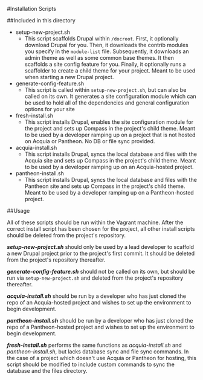 #Installation Scripts

##Included in this directory

* setup-new-project.sh
  * This script scaffolds Drupal within `/docroot`. First, it optionally download Drupal for you. Then, it downloads the contrib modules you specify in the `module-list` file. Subsequently, it downloads an admin theme as well as some common base themes. It then scaffolds a site config feature for you. Finally, it optionally runs a scaffolder to create a child theme for your project. Meant to be used when starting a new Drupal project.
* generate-config-feature.sh
  * This script is called within `setup-new-project.sh`, but can also be called on its own. It generates a site configuration module which can be used to hold all of the dependencies and general configuration options for your site
* fresh-install.sh
  * This script installs Drupal, enables the site configuration module for the project and sets up Compass in the project's child theme. Meant to be used by a developer ramping up on a project that is not hosted on Acquia or Pantheon. No DB or file sync provided.
* acquia-install.sh
  * This script installs Drupal, syncs the local database and files with the Acquia site and sets up Compass in the project's child theme. Meant to be used by a developer ramping up on an Acquia-hosted project.
* pantheon-install.sh
  * This script installs Drupal, syncs the local database and files with the Pantheon site and sets up Compass in the project's child theme. Meant to be used by a developer ramping up on a Pantheon-hosted project.

##Usage

All of these scripts should be run within the Vagrant machine.
After the correct install script has been chosen for the project, all other install scripts should be deleted from the project's repository.

***setup-new-project.sh*** should only be used by a lead developer to scaffold a new Drupal project prior to the project's first commit. It should be deleted from the project's repository thereafter.

***generate-config-feature.sh*** should not be called on its own, but should be run via `setup-new-project.sh` and deleted from the project's repository thereafter.

***acquia-install.sh*** should be run by a developer who has just cloned the repo of an Acquia-hosted project and wishes to set up the environment to begin development.

***pantheon-install.sh*** should be run by a developer who has just cloned the repo of a Pantheon-hosted project and wishes to set up the environment to begin development.

***fresh-install.sh*** performs the same functions as *acquia-install.sh* and *pantheon-install.sh*, but lacks database sync and file sync commands. In the case of a project which doesn't use Acquia or Pantheon for hosting, this script should be modified to include custom commands to sync the database and the files directory.
